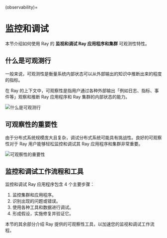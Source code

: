 (observability)=

# 监控和调试

本节介绍如何使用 Ray 的 **监视和调试 Ray 应用程序和集群** 可观测性特性。


## 什么是可观测行
一般来说，可观测性是衡量系统内部状态可以从外部输出的知识中推断出来的程度的指标。

在 Ray 的上下文中，可观察性是指用户通过各种外部输出「例如日志、指标、事件等」观察和推断 Ray 应用程序和 Ray 集群的内部状态的能力。

![什么是可观测行](./images/what-is-ray-observability.png)


## 可观察性的重要性
由于分布式系统规模庞大且复杂，调试分布式系统可能具有挑战性。良好的可观察性对于 Ray 用户能够轻松监控和调试其 Ray 应用程序和集群非常重要。

![可观察性的重要性](./images/importance-of-observability.png)


## 监控和调试工作流程和工具

监控和调试 Ray 应用程序包含 4 个主要步骤：
1. 监控集群和应用程序。
2. 识别出现的问题或错误。
3. 使用各种工具和数据进行调试。
4. 形成假设，实施修复并验证它。

本节的其余部分介绍 Ray 提供的可观察性工具，以加速您的监视和调试工作流程。

